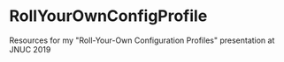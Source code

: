 # RollYourOwnConfigProfile
Resources for my "Roll-Your-Own Configuration Profiles" presentation at JNUC 2019
